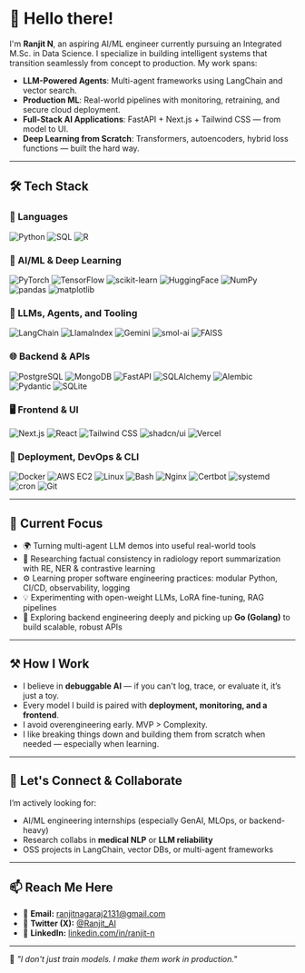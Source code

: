 # 👋 Hello there!

I'm **Ranjit N**, an aspiring AI/ML engineer currently pursuing an Integrated M.Sc. in Data Science. I specialize in building intelligent systems that transition seamlessly from concept to production. My work spans:

- **LLM-Powered Agents**: Multi-agent frameworks using LangChain and vector search.
- **Production ML**: Real-world pipelines with monitoring, retraining, and secure cloud deployment.
- **Full-Stack AI Applications**: FastAPI + Next.js + Tailwind CSS — from model to UI.
- **Deep Learning from Scratch**: Transformers, autoencoders, hybrid loss functions — built the hard way.

---

## 🛠️ Tech Stack

### 🔣 Languages  
![Python](https://img.shields.io/badge/Python-3776AB?style=flat&logo=python&logoColor=white)
![SQL](https://img.shields.io/badge/SQL-4479A1?style=flat&logo=postgresql&logoColor=white)
![R](https://img.shields.io/badge/R-276DC3?style=flat&logo=r&logoColor=white)

### 🧠 AI/ML & Deep Learning  
![PyTorch](https://img.shields.io/badge/PyTorch-EE4C2C?style=flat&logo=pytorch&logoColor=white)
![TensorFlow](https://img.shields.io/badge/TensorFlow-FF6F00?style=flat&logo=tensorflow&logoColor=white)
![scikit-learn](https://img.shields.io/badge/scikit--learn-F7931E?style=flat&logo=scikit-learn&logoColor=white)
![HuggingFace](https://img.shields.io/badge/HuggingFace-FFD21F?style=flat&logo=huggingface&logoColor=white)
![NumPy](https://img.shields.io/badge/NumPy-013243?style=flat&logo=numpy&logoColor=white)
![pandas](https://img.shields.io/badge/Pandas-150458?style=flat&logo=pandas&logoColor=white)
![matplotlib](https://img.shields.io/badge/Matplotlib-11557C?style=flat&logo=matplotlib&logoColor=white)

### 🧩 LLMs, Agents, and Tooling  
![LangChain](https://img.shields.io/badge/LangChain-000000?style=flat&logo=langchain&logoColor=white)
![LlamaIndex](https://img.shields.io/badge/LlamaIndex-4B32C3?style=flat&logo=dataiku&logoColor=white)
![Gemini](https://img.shields.io/badge/Gemini_Pro-4285F4?style=flat&logo=google&logoColor=white)
![smol-ai](https://img.shields.io/badge/Smol_Agents-FFB300?style=flat&logo=brain&logoColor=white)
![FAISS](https://img.shields.io/badge/FAISS-0080FF?style=flat&logo=vectorworks&logoColor=white)

### 🌐 Backend & APIs  
![PostgreSQL](https://img.shields.io/badge/PostgreSQL-4169E1?style=flat&logo=postgresql&logoColor=white)
![MongoDB](https://img.shields.io/badge/MongoDB-47A248?style=flat&logo=mongodb&logoColor=white)
![FastAPI](https://img.shields.io/badge/FastAPI-009688?style=flat&logo=fastapi&logoColor=white)
![SQLAlchemy](https://img.shields.io/badge/SQLAlchemy-CA504E?style=flat&logo=python&logoColor=white)
![Alembic](https://img.shields.io/badge/Alembic-3B4455?style=flat&logo=python&logoColor=white)
![Pydantic](https://img.shields.io/badge/Pydantic-0A66C2?style=flat&logo=python&logoColor=white)
![SQLite](https://img.shields.io/badge/SQLite-003B57?style=flat&logo=sqlite&logoColor=white)

### 🖥️ Frontend & UI  
![Next.js](https://img.shields.io/badge/Next.js-000000?style=flat&logo=next.js&logoColor=white)
![React](https://img.shields.io/badge/React-61DAFB?style=flat&logo=react&logoColor=black)
![Tailwind CSS](https://img.shields.io/badge/Tailwind_CSS-38B2AC?style=flat&logo=tailwind-css&logoColor=white)
![shadcn/ui](https://img.shields.io/badge/shadcn_ui-4A5568?style=flat&logo=react&logoColor=white)
![Vercel](https://img.shields.io/badge/Vercel-000000?style=flat&logo=vercel&logoColor=white)

### 🚀 Deployment, DevOps & CLI  
![Docker](https://img.shields.io/badge/Docker-2496ED?style=flat&logo=docker&logoColor=white)
![AWS EC2](https://img.shields.io/badge/AWS_EC2-FF9900?style=flat&logo=amazon-aws&logoColor=white)
![Linux](https://img.shields.io/badge/Linux-FCC624?style=flat&logo=linux&logoColor=black)
![Bash](https://img.shields.io/badge/Bash-4EAA25?style=flat&logo=gnubash&logoColor=white)
![Nginx](https://img.shields.io/badge/Nginx-009639?style=flat&logo=nginx&logoColor=white)
![Certbot](https://img.shields.io/badge/Certbot-3F7DD9?style=flat&logo=letsencrypt&logoColor=white)
![systemd](https://img.shields.io/badge/systemd-000000?style=flat&logo=linux&logoColor=white)
![cron](https://img.shields.io/badge/cron-005F87?style=flat&logo=linux&logoColor=white)
![Git](https://img.shields.io/badge/Git-F05032?style=flat&logo=git&logoColor=white)

---

## 🎯 Current Focus

- 🌍 Turning multi-agent LLM demos into useful real-world tools  
- 🧠 Researching factual consistency in radiology report summarization with RE, NER & contrastive learning  
- ⚙️ Learning proper software engineering practices: modular Python, CI/CD, observability, logging  
- 💡 Experimenting with open-weight LLMs, LoRA fine-tuning, RAG pipelines  
- 🧱 Exploring backend engineering deeply and picking up **Go (Golang)** to build scalable, robust APIs

---

## ⚒️ How I Work

- I believe in **debuggable AI** — if you can't log, trace, or evaluate it, it’s just a toy.
- Every model I build is paired with **deployment, monitoring, and a frontend**.
- I avoid overengineering early. MVP > Complexity.  
- I like breaking things down and building them from scratch when needed — especially when learning.

---

## 🤝 Let's Connect & Collaborate

I’m actively looking for:
- AI/ML engineering internships (especially GenAI, MLOps, or backend-heavy)
- Research collabs in **medical NLP** or **LLM reliability**
- OSS projects in LangChain, vector DBs, or multi-agent frameworks

---

## 📫 Reach Me Here

- 📧 **Email:** [ranjitnagaraj2131@gmail.com](mailto:ranjitnagaraj2131@gmail.com)  
- 🧠 **Twitter (X):** [@Ranjit_AI](https://twitter.com/Ranjit_AI)  
- 💼 **LinkedIn:** [linkedin.com/in/ranjit-n](https://linkedin.com/in/ranjit-n)

---

🧪 *"I don't just train models. I make them work in production."*
